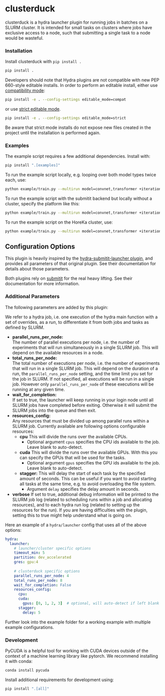 # clusterduck

clusterduck is a hydra launcher plugin for running jobs in batches on a SLURM cluster. It is intended for small tasks on clusters where jobs have exclusive access to a node, such that submitting a single task to a node would be wasteful.

### Installation
Install clusterduck with `pip install .`
```bash
pip install .
```

Developers should note that Hydra plugins are not compatible with new PEP 660-style editable installs.
In order to perform an editable install, either use [compatibility mode](https://setuptools.pypa.io/en/latest/userguide/development_mode.html#legacy-behavior):
```bash
pip install -e . --config-settings editable_mode=compat
```
or use [strict editable mode](https://setuptools.pypa.io/en/latest/userguide/development_mode.html#strict-editable-installs).
```bash
pip install -e . --config-settings editable_mode=strict
```
Be aware that strict mode installs do not expose new files created in the project until the installation is performed again.

### Examples
The example script requires a few additional dependencies. Install with:
```bash
pip install ".[examples]"
```

To run the example script locally, e.g. looping over both model types twice each, use:
```bash
python example/train.py --multirun model=convnet,transformer +iteration="range(2)"
```

To run the example script with the submitit backend but locally without a cluster, specify the platform like this:
```bash
python example/train.py --multirun model=convnet,transformer +iteration="range(2)" +platform=slurm_debug
```

To run the example script on the HoreKa cluster, use:
```bash
python example/train.py --multirun model=convnet,transformer +iteration="range(2)" +platform=horeka
```

## Configuration Options
This plugin is heavily inspired by the [hydra-submitit-launcher plugin](https://hydra.cc/docs/plugins/submitit_launcher/), and provides all parameters of that original plugin. See their documentation for details about those parameters.

Both plugins rely on [submitit](https://github.com/facebookincubator/submitit) for the real heavy lifting. See their documentation for more information.

### Additional Parameters
The following parameters are added by this plugin:

We refer to a hydra job, i.e. one execution of the hydra main function with a set of overrides, as a *run*, to differentiate it from both jobs and tasks as defined by SLURM.

- **parallel_runs_per_node:**  
The number of parallel executions per node, i.e. the number of experiments that will run simultaneously in a single SLURM job.
This will depend on the available resources in a node.
- **total_runs_per_node:**  
The total number of executions per node, i.e. the number of experiments that will run in a single SLURM job.
This will depend on the duration of a run, the `parallel_runs_per_node` setting, and the time limit you set for the job in SLURM.
If not specified, all executions will be run in a single job.
However only `parallel_runs_per_node` of these executions will be running at any given time.
- **wait_for_completion:**  
If set to true, the launcher will keep running in your login node until all SLURM jobs have completed before exiting.
Otherwise it will submit the SLURM jobs into the queue and then exit.
- **resources_config:**  
Any resources that must be divided up among parallel runs within a SLURM job.
Currently available are following options configurable resources:
  - **cpu** This will divide the runs over the available CPUs.
    - Optional argument `cpus` specifies the CPU ids available to the job. Leave blank to auto-detect.
  - **cuda** This will divide the runs over the available GPUs. With this you can specify the GPUs that will be used for the tasks.
    - Optional argument `gpus` specifies the GPU ids available to the job. Leave blank to auto-detect.
  - **stagger:** This will delay the start of each task by the specified amount of seconds. This can be useful if you want to avoid starting all tasks at the same time, e.g. to avoid overloading the file system.
    - Argument `delay` specifies the delay amount in seconds.
- **verbose**
If set to true, additional debug information will be printed to the SLURM job log (related to scheduling runs within a job and allocating resources), and to each hydra run log (related to setting up the resources for the run).
If you are having difficulties with the plugin, setting this to true might help understand what is going on.

Here an example of a `hydra/launcher` config that uses all of the above options:
```yaml
hydra:
  launcher:
    # launcher/cluster specific options
    timeout_min: 5
    partition: dev_accelerated
    gres: gpu:4
    
    # clusterduck specific options
    parallel_runs_per_node: 4
    total_runs_per_node: 8
    wait_for_completion: False
    resources_config:
      cpu:
      cuda:
        gpus: [0, 1, 2, 3]  # optional, will auto-detect if left blank
      stagger:
        delay: 5
```

Further look into the example folder for a working example with multiple example configurations.

### Development
PyCUDA is a helpful tool for working with CUDA devices outside of the context of a machine learning library like pytorch. We recommend installing it with conda:
```bash
conda install pycuda
```

Install additional requirements for development using:
```bash
pip install ".[all]"
```
